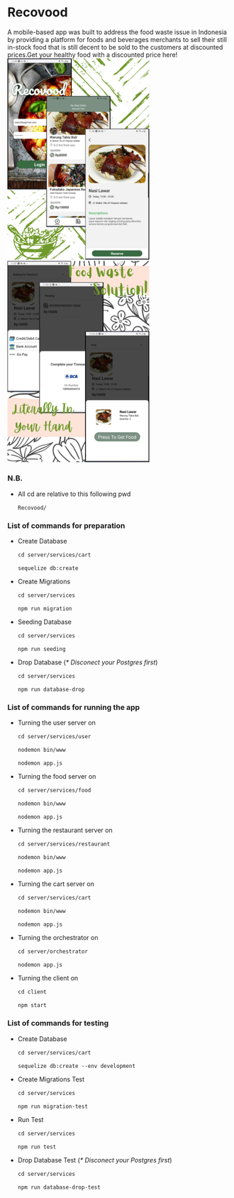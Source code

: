 # Recovood
A mobile-based app was built to address the food waste issue in Indonesia by providing a platform for foods and beverages merchants to sell their still in-stock food that is still decent to be sold to the customers at discounted prices.Get your healthy food with a discounted price here!
<img src="./documentation/1.png" width="320"  height="auto">
<img src="./documentation/2.png" width="320" height="auto">
### N.B.
- All cd are relative to this following pwd
  ```
  Recovood/
  ```

### List of commands for preparation
- Create Database
  ```
  cd server/services/cart
  ```
  ```
  sequelize db:create
  ```
- Create Migrations
  ```
  cd server/services
  ```
  ```
  npm run migration
  ```
- Seeding Database
  ```
  cd server/services
  ```
  ```
  npm run seeding
  ```
- Drop Database (_* Disconect your Postgres first_)
  ```
  cd server/services
  ```
  ```
  npm run database-drop
  ```

### List of commands for running the app
- Turning the user server on
  ```
  cd server/services/user
  ```
  ```
  nodemon bin/www 
  ```
  ```
  nodemon app.js
  ```
- Turning the food server on
  ```
  cd server/services/food
  ```
  ```
  nodemon bin/www 
  ```
  ```
  nodemon app.js
  ```
- Turning the restaurant server on
  ```
  cd server/services/restaurant
  ```
  ```
  nodemon bin/www 
  ```
  ```
  nodemon app.js
  ```
- Turning the cart server on
  ```
  cd server/services/cart
  ```
  ```
  nodemon bin/www 
  ```
  ```
  nodemon app.js
  ```
- Turning the orchestrator on
  ```
  cd server/orchestrator
  ```
  ```
  nodemon app.js
  ```
- Turning the client on
  ```
  cd client
  ```
  ```
  npm start
  ```

### List of commands for testing
- Create Database
  ```
  cd server/services/cart
  ```
  ```
  sequelize db:create --env development
  ```
- Create Migrations Test
  ```
  cd server/services
  ```
  ```
  npm run migration-test
  ```
- Run Test
  ```
  cd server/services
  ```
  ```
  npm run test
  ```
- Drop Database Test (_* Disconect your Postgres first_)
  ```
  cd server/services
  ```
  ```
  npm run database-drop-test
  ```
